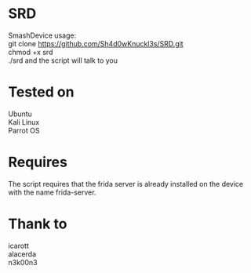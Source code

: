 # SRD
SmashDevice usage: 
<br>git clone https://github.com/Sh4d0wKnuckl3s/SRD.git
<br>chmod +x srd
<br>./srd and the script will talk to you

# Tested on
Ubuntu
<br>Kali Linux
<br>Parrot OS

# Requires
The script requires that the frida server is already installed on the device with the name frida-server.

# Thank to
icarott
<br>alacerda
<br>n3k00n3
